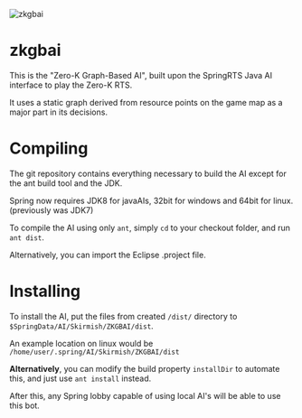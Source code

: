 
![zkgbai](https://cloud.githubusercontent.com/assets/3822768/11410309/23799b46-93cf-11e5-8761-e92bacbf0763.png)

zkgbai
======

This is the "Zero-K Graph-Based AI", built upon the SpringRTS Java AI interface to play the Zero-K RTS. 

It uses a static graph derived from resource points on the game map as a major part in its decisions.

Compiling
=========
The git repository contains everything necessary to build the AI except for the ant build tool and the JDK.

Spring now requires JDK8 for javaAIs, 32bit for windows and 64bit for linux. (previously was JDK7)

To compile the AI using only `ant`, simply `cd` to your checkout folder, and run `ant dist`.

Alternatively, you can import the Eclipse .project file.

Installing
==========
To install the AI, put the files from created `/dist/` directory to `$SpringData/AI/Skirmish/ZKGBAI/dist`.

An example location on linux would be `/home/user/.spring/AI/Skirmish/ZKGBAI/dist`

**Alternatively**, you can modify the build property `installDir` to automate this, and just use `ant install` instead.

After this, any Spring lobby capable of using local AI's will be able to use this bot.
